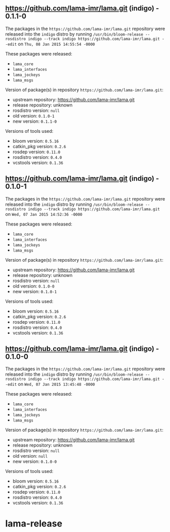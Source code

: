 ## https://github.com/lama-imr/lama.git (indigo) - 0.1.1-0

The packages in the `https://github.com/lama-imr/lama.git` repository were released into the `indigo` distro by running `/usr/bin/bloom-release --rosdistro indigo --track indigo https://github.com/lama-imr/lama.git --edit` on `Thu, 08 Jan 2015 14:55:54 -0000`

These packages were released:
- `lama_core`
- `lama_interfaces`
- `lama_jockeys`
- `lama_msgs`

Version of package(s) in repository `https://github.com/lama-imr/lama.git`:
- upstream repository: https://github.com/lama-imr/lama.git
- release repository: unknown
- rosdistro version: `null`
- old version: `0.1.0-1`
- new version: `0.1.1-0`

Versions of tools used:
- bloom version: `0.5.16`
- catkin_pkg version: `0.2.6`
- rosdep version: `0.11.0`
- rosdistro version: `0.4.0`
- vcstools version: `0.1.36`


## https://github.com/lama-imr/lama.git (indigo) - 0.1.0-1

The packages in the `https://github.com/lama-imr/lama.git` repository were released into the `indigo` distro by running `/usr/bin/bloom-release --rosdistro indigo --track indigo https://github.com/lama-imr/lama.git` on `Wed, 07 Jan 2015 14:52:36 -0000`

These packages were released:
- `lama_core`
- `lama_interfaces`
- `lama_jockeys`
- `lama_msgs`

Version of package(s) in repository `https://github.com/lama-imr/lama.git`:
- upstream repository: https://github.com/lama-imr/lama.git
- release repository: unknown
- rosdistro version: `null`
- old version: `0.1.0-0`
- new version: `0.1.0-1`

Versions of tools used:
- bloom version: `0.5.16`
- catkin_pkg version: `0.2.6`
- rosdep version: `0.11.0`
- rosdistro version: `0.4.0`
- vcstools version: `0.1.36`


## https://github.com/lama-imr/lama.git (indigo) - 0.1.0-0

The packages in the `https://github.com/lama-imr/lama.git` repository were released into the `indigo` distro by running `/usr/bin/bloom-release --rosdistro indigo --track indigo https://github.com/lama-imr/lama.git --edit` on `Wed, 07 Jan 2015 13:45:48 -0000`

These packages were released:
- `lama_core`
- `lama_interfaces`
- `lama_jockeys`
- `lama_msgs`

Version of package(s) in repository `https://github.com/lama-imr/lama.git`:
- upstream repository: https://github.com/lama-imr/lama.git
- release repository: unknown
- rosdistro version: `null`
- old version: `null`
- new version: `0.1.0-0`

Versions of tools used:
- bloom version: `0.5.16`
- catkin_pkg version: `0.2.6`
- rosdep version: `0.11.0`
- rosdistro version: `0.4.0`
- vcstools version: `0.1.36`


# lama-release

